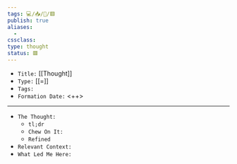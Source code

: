 ```yaml
---
tags: 💻️/📥️/💭️/🟥️
publish: true
aliases:
  - 
cssclass: 
type: thought
status: 🟥️
---
```


- `Title:` [[Thought]]
- `Type:` [[=]]
- `Tags:` 
- `Formation Date:` <++>

---

- `The Thought:`
	- `tl;dr`
	- `Chew On It:`
	- `Refined`
- `Relevant Context:`
- `What Led Me Here:`
